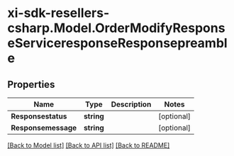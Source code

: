 # xi-sdk-resellers-csharp.Model.OrderModifyResponseServiceresponseResponsepreamble

## Properties

Name | Type | Description | Notes
------------ | ------------- | ------------- | -------------
**Responsestatus** | **string** |  | [optional] 
**Responsemessage** | **string** |  | [optional] 

[[Back to Model list]](../README.md#documentation-for-models) [[Back to API list]](../README.md#documentation-for-api-endpoints) [[Back to README]](../README.md)

